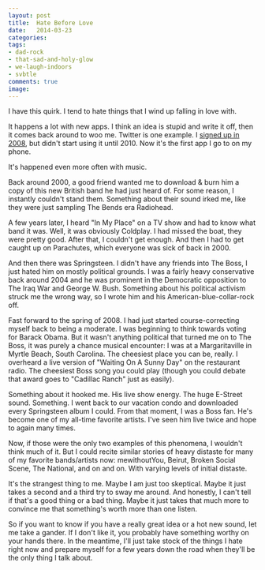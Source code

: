 ```yaml
---
layout: post
title:  Hate Before Love
date:   2014-03-23
categories: 
tags:
- dad-rock
- that-sad-and-holy-glow
- we-laugh-indoors
- svbtle
comments: true
image: 
---
```


I have this quirk. I tend to hate things that I wind up falling in love with.

<!-- break -->

It happens a lot with new apps. I think an idea is stupid and write it off, then it comes back around to woo me. Twitter is one example. I [signed up in 2008][1], but didn't start using it until 2010. Now it's the first app I go to on my phone.

It's happened even more often with music.

Back around 2000, a good friend wanted me to download & burn him a copy of this new British band he had just heard of. For some reason, I instantly couldn't stand them. Something about their sound irked me, like they were just sampling The Bends era Radiohead.

A few years later, I heard "In My Place" on a TV show and had to know what band it was. Well, it was obviously Coldplay. I had missed the boat, they were pretty good. After that, I couldn't get enough. And then I had to get caught up on Parachutes, which everyone was sick of back in 2000. 

And then there was Springsteen. I didn't have any friends into The Boss, I just hated him on mostly political grounds. I was a fairly heavy conservative back around 2004 and he was prominent in the Democratic opposition to The Iraq War and George W. Bush. Something about his political activism struck me the wrong way, so I wrote him and his American-blue-collar-rock off.

Fast forward to the spring of 2008. I had just started course-correcting myself back to being a moderate. I was beginning to think towards voting for Barack Obama. But it wasn't anything political that turned me on to The Boss, it was purely a chance musical encounter: I was at a Margaritaville in Myrtle Beach, South Carolina. The cheesiest place you can be, really. I overheard a live version of "Waiting On A Sunny Day" on the restaurant radio. The cheesiest Boss song you could play (though you could debate that award goes to "Cadillac Ranch" just as easily).

Something about it hooked me. His live show energy. The huge E-Street sound. Something. I went back to our vacation condo and downloaded every Springsteen album I could. From that moment, I was a Boss fan. He's become one of my all-time favorite artists. I've seen him live twice and hope to again many times.

Now, if those were the only two examples of this phenomena, I wouldn't think much of it. But I could recite similar stories of heavy distaste for many of my favorite bands/artists now: mewithoutYou, Beirut, Broken Social Scene, The National, and on and on. With varying levels of initial distaste.

It's the strangest thing to me. Maybe I am just too skeptical. Maybe it just  takes a second and a third try to sway me around. And honestly, I can't tell if that's a good thing or a bad thing. Maybe it just takes that much more to convince me that something's worth more than one listen.

So if you want to know if you have a really great idea or a hot new sound, let me take a gander. If I don't like it, you probably have something worthy on your hands there. In the meantime, I'll just take stock of the things I hate right now and prepare myself for a few years down the road when they'll be the only thing I talk about.


[1]: https://twitter.com/ryanstraits/statuses/789269312 "First Tweet"